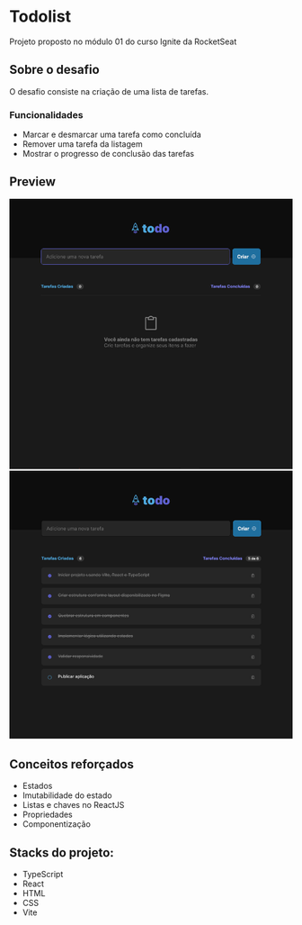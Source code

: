 # Todolist

Projeto proposto no módulo 01 do curso Ignite da RocketSeat

## Sobre o desafio

O desafio consiste na criação de uma lista de tarefas.

### Funcionalidades
- Marcar e desmarcar uma tarefa como concluída
- Remover uma tarefa da listagem
- Mostrar o progresso de conclusão das tarefas

## Preview
![Preview1](./public/preview1.png)
![Preview2](./public/preview2.png)

## Conceitos reforçados

- Estados
- Imutabilidade do estado
- Listas e chaves no ReactJS
- Propriedades
- Componentização


## Stacks do projeto:
- TypeScript
- React
- HTML
- CSS
- Vite
